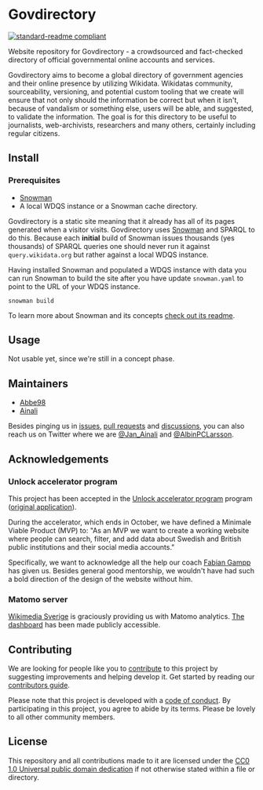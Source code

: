 # Govdirectory

[![standard-readme compliant](https://img.shields.io/badge/readme%20style-standard-brightgreen.svg?style=flat-square)](https://github.com/govdirectory/website)

Website repository for Govdirectory - a crowdsourced and fact-checked directory of official governmental online accounts and services.

Govdirectory aims to become a global directory of government agencies and their online presence by utilizing Wikidata.
Wikidatas community, sourceability, versioning, and potential custom tooling that we create will ensure that not only should the information be correct but when it isn't, because of vandalism or something else, users will be able, and suggested, to validate the information.
The goal is for this directory to be useful to journalists, web-archivists, researchers and many others, certainly including regular citizens.

## Install

### Prerequisites

 - [Snowman](https://github.com/glaciers-in-archives/snowman)
 - A local WDQS instance or a Snowman cache directory.

Govdirectory is a static site meaning that it already has all of its pages generated when a visitor visits. Govdirectory uses [Snowman](https://github.com/glaciers-in-archives/snowman) and SPARQL to do this. Because each **initial** build of Snowman issues thousands (yes thousands) of SPARQL queries one should never run it against `query.wikidata.org` but rather against a local WDQS instance.

Having installed Snowman and populated a WDQS instance with data you can run Snowman to build the site after you have update `snowman.yaml` to point to the URL of your WDQS instance.

```
snowman build
```

To learn more about Snowman and its concepts [check out its readme](https://github.com/glaciers-in-archives/snowman#readme).

## Usage

Not usable yet, since we're still in a concept phase.

## Maintainers

* [Abbe98](https://github.com/Abbe98)
* [Ainali](https://github.com/Ainali)

Besides pinging us in [issues](https://github.com/govdirectory/website/issues), [pull requests](https://github.com/govdirectory/website/pulls) and [discussions](https://github.com/govdirectory/website/discussions), you can also reach us on Twitter where we are [@Jan_Ainali](https://twitter.com/Jan_Ainali/) and [@AlbinPCLarsson](https://twitter.com/AlbinPCLarsson).

## Acknowledgements

### Unlock accelerator program

This project has been accepted in the [Unlock accelerator program](https://www.wikimedia.de/unlock/) program ([original application](https://www.wikidata.org/wiki/User:Ainali/Social_media_for_public_organizations/Unlock)).

During the accelerator, which ends in October, we have defined a Minimale Viable Product (MVP) to: "As an MVP we want to create a working website where people can search, filter, and add data about Swedish and British public institutions and their social media accounts."

Specifically, we want to acknowledge all the help our coach [Fabian Gampp](https://www.fabiangampp.de/) has given us. Besides general good mentorship, we wouldn't have had such a bold direction of the design of the website without him.

### Matomo server

[Wikimedia Sverige](https://github.com/Wikimedia-Sverige) is graciously providing us with Matomo analytics. [The dashboard](https://matomo.wikimedia.se/index.php?module=CoreHome&idSite=7) has been made publicly accessible.

## Contributing

We are looking for people like you to [contribute](CONTRIBUTING.md) to this project by suggesting improvements and helping develop it. Get started by reading our [contributors guide](CONTRIBUTING.md).

Please note that this project is developed with a [code of conduct](CODE_OF_CONDUCT.md). By participating in this project, you agree to abide by its terms. Please be lovely to all other community members.

## License

This repository and all contributions made to it are licensed under the [CC0 1.0 Universal public domain dedication](LICENSE) if not otherwise stated within a file or directory.
